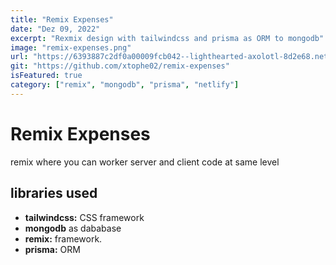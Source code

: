 ```yaml
---
title: "Remix Expenses"
date: "Dez 09, 2022"
excerpt: "Rexmix design with tailwindcss and prisma as ORM to mongodb"
image: "remix-expenses.png"
url: "https://6393887c2df0a00009fcb042--lighthearted-axolotl-8d2e68.netlify.app/"
git: "https://github.com/xtophe02/remix-expenses"
isFeatured: true
category: ["remix", "mongodb", "prisma", "netlify"]
---
```


# Remix Expenses

remix where you can worker server and client code at same level

## libraries used

- **tailwindcss:** CSS framework
- **mongodb** as dababase
- **remix:** framework.
- **prisma:** ORM
